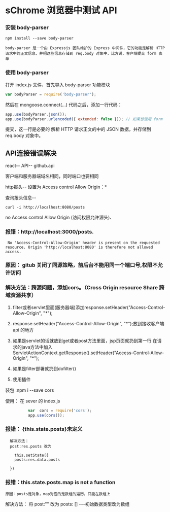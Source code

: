 # sChrome 浏览器中测试 API

### 安装 body-parser
```
npm install --save body-parser
```
    body-parser 是一个由 Expressjs 团队维护的 Express 中间件，它的功能是解析 HTTP 请求中的正文信息，并把这些信息存储到 req.body 对象中，比方说，客户端提交 form 表单

### 使用 body-parser

打开 index.js 文件，首先导入 body-parser 功能模块
```js
var bodyParser = require('body-parser');
```
然后在 mongoose.connect(...) 代码之后，添加一行代码：
```js
app.use(bodyParser.json());
app.use(bodyParser.urlencoded({ extended: false })); // 如果想使用 form
```

 提交，这一行是必要的
解析 HTTP 请求正文的中的 JSON 数据，并存储到 req.body 对象中。

## API连接错误解决
react-- API-- github.api

客户端和服务器端域名相同，同时端口也要相同

http报头-- 设置为  Access control Allow Origin：*

查询报头信息--
```
curl -i http://localhost:8080/posts
```
no Access control Allow Origin (访问权限允许源头)、

### 报错：http://localhost:3000/posts.
     No 'Access-Control-Allow-Origin' header is present on the requested resource. Origin 'http://localhost:8080' is therefore not allowed access.
### 原因： gitub 关闭了同源策略，前后台不能用同一个端口号,权限不允许访问

### 解决方法：跨源问题，添加cors。（Cross Origin resource Share 跨域资源共享）

1. filter或者servlet里面(服务器端)添加response.setHeader("Access-Control-Allow-Origin", "*");

2. response.setHeader("Access-Control-Allow-Origin", "*");放到接收客户端api 的地方

3. 如果是servlet的话就放到get或者post方法里面，jsp页面就扔到第一行
    在请求的java方法中加入  
    ServletActionContext.getResponse().setHeader("Access-Control-Allow-Origin", "*");

4. 如果是filter部署就扔到dofilter()

5. 使用插件

 装包 :npm i --save cors

 使用：  在 sever 的 index.js

```js
          var  cors = require('cors');
          app.use(cors());
```
### 报错： {this.state.posts}未定义
      解决方法：
      post:res.posts 改为

        this.setState({
        posts:res.data.posts

      })

### 报错：this.state.posts.map is not a function
    原因：posts是对象，map对应的是数组的遍历，只能在数组上
解决方法：
      将 post:"" 改为 posts: []  ---初始数据类型改为数组
